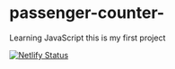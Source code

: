 # passenger-counter-
Learning JavaScript this is my first project 


[![Netlify Status](https://api.netlify.com/api/v1/badges/973ecea5-16cc-43db-bdab-3e73d3de36b4/deploy-status)](https://app.netlify.com/sites/ubiquitous-dodol-972932/deploys)
